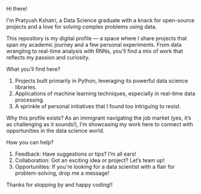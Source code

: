 Hi there!

I'm Pratyush Kshatri, a Data Science graduate with a knack for open-source projects and a love for solving complex problems using data.

This repository is my digital profile — a space where I share projects that span my academic journey and a few personal experiments.
From data wrangling to real-time analysis with RNNs, you'll find a mix of work that reflects my passion and curiosity.

What you'll find here?
  1. Projects built primarily in Python, leveraging its powerful data science libraries.
  2. Applications of machine learning techniques, especially in real-time data processing.
  3. A sprinkle of personal initiatives that I found too intriguing to resist.

Why this profile exists?
  As an immigrant navigating the job market (yes, it’s as challenging as it sounds!), I’m showcasing my work here to connect with opportunities in the data science world.

How you can help?
  1. Feedback: Have suggestions or tips? I’m all ears!
  2. Collaboration: Got an exciting idea or project? Let’s team up!
  3. Opportunities: If you're looking for a data scientist with a flair for problem-solving, drop me a message!

Thanks for stopping by and happy coding!!
